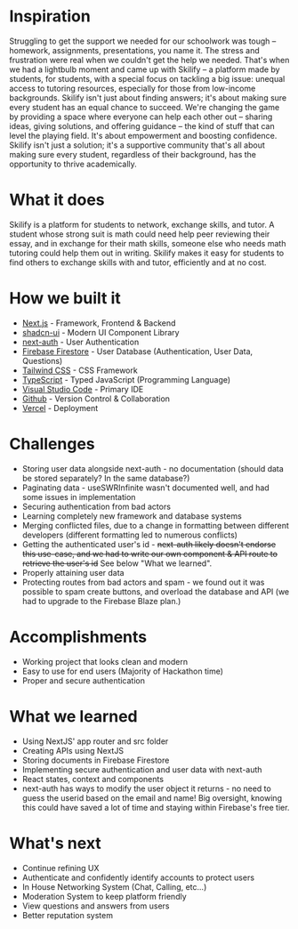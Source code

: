 # Inspiration

Struggling to get the support we needed for our schoolwork was tough – homework, assignments, presentations, you name it. The stress and frustration were real when we couldn't get the help we needed. That's when we had a lightbulb moment and came up with Skilify – a platform made by students, for students, with a special focus on tackling a big issue: unequal access to tutoring resources, especially for those from low-income backgrounds. Skilify isn't just about finding answers; it's about making sure every student has an equal chance to succeed. We're changing the game by providing a space where everyone can help each other out – sharing ideas, giving solutions, and offering guidance – the kind of stuff that can level the playing field. It's about empowerment and boosting confidence. Skilify isn't just a solution; it's a supportive community that's all about making sure every student, regardless of their background, has the opportunity to thrive academically.
# What it does

Skilify is a platform for students to network, exchange skills, and tutor. A student whose strong suit is math could need help peer reviewing their essay, and in exchange for their math skills, someone else who needs math tutoring could help them out in writing. Skilify makes it easy for students to find others to exchange skills with and tutor, efficiently and at no cost.

# How we built it

- [Next.js](https://nextjs.org/) - Framework, Frontend & Backend
- [shadcn-ui](https://ui.shadcn.com/) - Modern UI Component Library
- [next-auth](https://next-auth.js.org/) - User Authentication
- [Firebase Firestore](https://firebase.google.com/) - User Database (Authentication, User Data, Questions)
- [Tailwind CSS](https://tailwindcss.com/) - CSS Framework
- [TypeScript](https://typescriptlang.org/) - Typed JavaScript (Programming Language)
- [Visual Studio Code](https://code.visualstudio.com/) - Primary IDE
- [Github](https://github.com/) - Version Control & Collaboration
- [Vercel](https://vercel.app/) - Deployment

# Challenges

- Storing user data alongside next-auth - no documentation (should data be stored separately? In the same database?)
- Paginating data - useSWRInfinite wasn't documented well, and had some issues in implementation
- Securing authentication from bad actors
- Learning completely new framework and database systems
- Merging conflicted files, due to a change in formatting between different developers (different formatting led to numerous conflicts)
- Getting the authenticated user's id - ~~next-auth likely doesn't endorse this use-case, and we had to write our own component & API route to retrieve the user's id~~ See below "What we learned".
- Properly attaining user data
- Protecting routes from bad actors and spam - we found out it was possible to spam create buttons, and overload the database and API (we had to upgrade to the Firebase Blaze plan.)

# Accomplishments

- Working project that looks clean and modern
- Easy to use for end users (Majority of Hackathon time)
- Proper and secure authentication

# What we learned

- Using NextJS' app router and src folder
- Creating APIs using NextJS
- Storing documents in Firebase Firestore
- Implementing secure authentication and user data with next-auth
- React states, context and components
- next-auth has ways to modify the user object it returns - no need to guess the userid based on the email and name! Big oversight, knowing this could have saved a lot of time and staying within Firebase's free tier.

# What's next

- Continue refining UX
- Authenticate and confidently identify accounts to protect users
- In House Networking System (Chat, Calling, etc...)
- Moderation System to keep platform friendly
- View questions and answers from users
- Better reputation system
